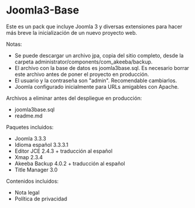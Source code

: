 Joomla3-Base
============

Este es un pack que incluye Joomla 3 y diversas extensiones para hacer más breve la inicialización de un nuevo proyecto web.

Notas:
- Se puede descargar un archivo jpa, copia del sitio completo, desde la carpeta administrator/components/com_akeeba/backup.
- El archivo con la base de datos es joomla3base.sql. Es necesario borrar este archivo antes de poner el proyecto en producción.
- El usuario y la contraseña son "admin". Recomendable cambiarlos.
- Joomla configurado inicialmente para URLs amigables con Apache.

Archivos a eliminar antes del despliegue en producción:
- joomla3base.sql
- readme.md

Paquetes incluidos:
- Joomla 3.3.3
- Idioma español 3.3.3.1
- Editor JCE 2.4.3 + traducción al español
- Xmap 2.3.4
- Akeeba Backup 4.0.2 + traducción al español
- Title Manager 3.0

Contenidos incluidos:
- Nota legal
- Política de privacidad
